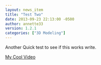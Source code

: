 ```yaml
---
layout: news_item
title: "Test Two"
date: 2013-09-23 22:13:00 -0500
author: annette33
version: 1.2.1
categories: ["3D Modeling"]
---
```


Another Quick test to see if this works write.

[My Cool Video](https://github.com/asdfdsf)